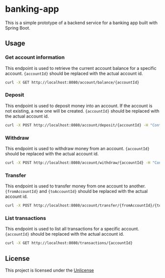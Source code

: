 # banking-app

This is a simple prototype of a backend service for a banking app built with Spring Boot.

## Usage

### Get account information

This endpoint is used to retrieve the current account balance for a specific account.
`{accountId}` should be replaced with the actual account id.

```bash 
curl -X GET http://localhost:8080/account/balance/{accountId}
```

### Deposit
This endpoint is used to deposit money into an account.
If the account is not existing, a new one will be created.
`{accountId}` should be replaced with the actual account id.

```bash
curl -X POST http://localhost:8080/account/deposit/{accountId} -H "Content-Type: application/json" -d "{\"amount\": 10}"
```

### Withdraw
This endpoint is used to withdraw money from an account.
`{accountId}` should be replaced with the actual account id.

```bash
curl -X POST http://localhost:8080/account/withdraw/{accountId} -H "Content-Type: application/json" -d "{\"amount\": 10}"
```

### Transfer
This endpoint is used to transfer money from one account to another.
`{fromAccountId}` and `{toAccountId}` should be replaced with the actual account id.

```bash
curl -X POST http://localhost:8080/account/transfer/{fromAccountId}/{toAccountId} -H "Content-Type: application/json" -d "{\"amount\": 10}"
```

### List transactions
This endpoint is used to list all transactions for a specific account.
`{accountId}` should be replaced with the actual account id.

```bash
curl -X GET http://localhost:8080/transactions/{accountId}
```

## License

This project is licensed under the [Unlicense](http://unlicense.org/)
